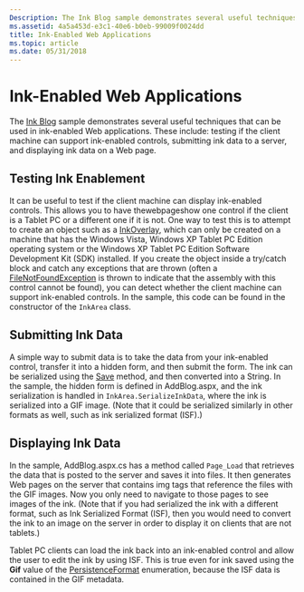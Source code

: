```yaml
---
Description: The Ink Blog sample demonstrates several useful techniques that can be used in ink-enabled Web applications.
ms.assetid: 4a5a453d-e3c1-40e6-b0eb-99009f0024dd
title: Ink-Enabled Web Applications
ms.topic: article
ms.date: 05/31/2018
---
```


# Ink-Enabled Web Applications

The [Ink Blog](ink-blog-web-sample.md) sample demonstrates several useful techniques that can be used in ink-enabled Web applications. These include: testing if the client machine can support ink-enabled controls, submitting ink data to a server, and displaying ink data on a Web page.

## Testing Ink Enablement

It can be useful to test if the client machine can display ink-enabled controls. This allows you to have thewebpageshow one control if the client is a Tablet PC or a different one if it is not. One way to test this is to attempt to create an object such as a [InkOverlay](https://msdn.microsoft.com/library/ms833057(v=MSDN.10).aspx), which can only be created on a machine that has the Windows Vista, Windows XP Tablet PC Edition operating system or the Windows XP Tablet PC Edition Software Development Kit (SDK) installed. If you create the object inside a try/catch block and catch any exceptions that are thrown (often a [FileNotFoundException](https://msdn.microsoft.com/library/dzyy5k3x(v=VS.96).aspx) is thrown to indicate that the assembly with this control cannot be found), you can detect whether the client machine can support ink-enabled controls. In the sample, this code can be found in the constructor of the `InkArea` class.

## Submitting Ink Data

A simple way to submit data is to take the data from your ink-enabled control, transfer it into a hidden form, and then submit the form. The ink can be serialized using the [Save](https://msdn.microsoft.com/library/ms571335(v=VS.90).aspx) method, and then converted into a String. In the sample, the hidden form is defined in AddBlog.aspx, and the ink serialization is handled in `InkArea.SerializeInkData`, where the ink is serialized into a GIF image. (Note that it could be serialized similarly in other formats as well, such as ink serialized format (ISF).)

## Displaying Ink Data

In the sample, AddBlog.aspx.cs has a method called `Page_Load` that retrieves the data that is posted to the server and saves it into files. It then generates Web pages on the server that contains img tags that reference the files with the GIF images. Now you only need to navigate to those pages to see images of the ink. (Note that if you had serialized the ink with a different format, such as Ink Serialized Format (ISF), then you would need to convert the ink to an image on the server in order to display it on clients that are not tablets.)

Tablet PC clients can load the ink back into an ink-enabled control and allow the user to edit the ink by using ISF. This is true even for ink saved using the **Gif** value of the [PersistenceFormat](https://msdn.microsoft.com/library/ms827245(v=MSDN.10).aspx) enumeration, because the ISF data is contained in the GIF metadata.

 

 



